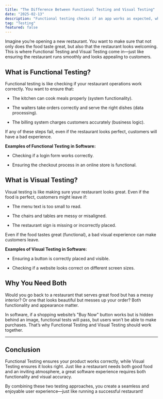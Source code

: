 ```yaml
---
title: "The Difference Between Functional Testing and Visual Testing"
date: "2025-02-13"
description: "Functional testing checks if an app works as expected, while visual testing ensures the UI looks right. Combining both keeps the app functional and visually consistent."
tag: "Testing"
featured: false
---
```


Imagine you’re opening a new restaurant. You want to make sure that not only does the food taste great, but also that the restaurant looks welcoming. This is where Functional Testing and Visual Testing come in—just like ensuring the restaurant runs smoothly and looks appealing to customers.

## What is Functional Testing?

Functional testing is like checking if your restaurant operations work correctly. You want to ensure that:

- The kitchen can cook meals properly (system functionality).

- The waiters take orders correctly and serve the right dishes (data processing).

- The billing system charges customers accurately (business logic).

If any of these steps fail, even if the restaurant looks perfect, customers will have a bad experience.

**Examples of Functional Testing in Software:**

- Checking if a login form works correctly.

- Ensuring the checkout process in an online store is functional.

## What is Visual Testing?

Visual testing is like making sure your restaurant looks great. Even if the food is perfect, customers might leave if:

- The menu text is too small to read.

- The chairs and tables are messy or misaligned.

- The restaurant sign is missing or incorrectly placed.

Even if the food tastes great (functional), a bad visual experience can make customers leave.

**Examples of Visual Testing in Software:**

- Ensuring a button is correctly placed and visible.

- Checking if a website looks correct on different screen sizes.

## Why You Need Both

Would you go back to a restaurant that serves great food but has a messy interior? Or one that looks beautiful but messes up your order? Both functionality and appearance matter.

In software, if a shopping website’s "Buy Now" button works but is hidden behind an image, functional tests will pass, but users won’t be able to make purchases. That’s why Functional Testing and Visual Testing should work together.

---

## Conclusion

Functional Testing ensures your product works correctly, while Visual Testing ensures it looks right. Just like a restaurant needs both good food and an inviting atmosphere, a great software experience requires both functionality and visual accuracy.

By combining these two testing approaches, you create a seamless and enjoyable user experience—just like running a successful restaurant!
